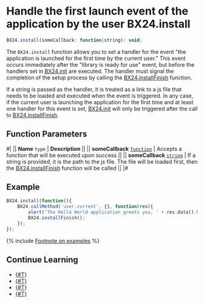 # Handle the first launch event of the application by the user BX24.install

```js
BX24.install(someCallback: function|string): void;
```

The `BX24.install` function allows you to set a handler for the event "the application is launched for the first time by the current user." This event occurs immediately after the "library is ready for use" event, but before the handlers set in [BX24.init](./bx24-init.md) are executed. The handler must signal the completion of the setup process by calling the [BX24.installFinish](./bx24-install-finish.md) function.

If a string is passed as the handler, it is treated as a link to a js file that needs to be loaded and executed when the event is triggered. In any case, if the current user is launching the application for the first time and at least one handler for this event is set, [BX24.init](./bx24-init.md) will only be triggered after the call to [BX24.installFinish](./bx24-install-finish.md).

## Function Parameters

#|
|| **Name**
`type` | **Description** ||
|| **someCallback**
[`function`](../../../api-reference/data-types.md) | Accepts a function that will be executed upon success ||
|| **someCallback**
[`string`](../../../api-reference/data-types.md)  | If a string is provided, it is the path to the js file. The file will be loaded first, then the [BX24.installFinish](./bx24-install-finish.md) function will be called ||
|#

## Example

```js
BX24.install(function(){
    BX24.callMethod('user.current', {}, function(res){
        alert('The Hello World application greets you, ' + res.data().NAME + '!');
        BX24.installFinish();
    });
});
```

{% include [Footnote on examples](../../../_includes/examples.md) %}

## Continue Learning

- [{#T}](./bx24-init.md)
- [{#T}](./bx24-install-finish.md)
- [{#T}](./bx24-get-auth.md)
- [{#T}](./bx24-refresh-auth.md)